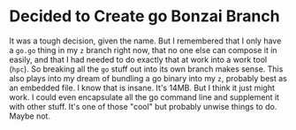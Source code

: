 # Decided to Create go Bonzai Branch

It was a tough decision, given the name. But I remembered that I only
have a `go.go` thing in my `z` branch right now, that no one else can
compose it in easily, and that I had needed to do exactly that at work
into a work tool (`hpc`). So breaking all the `go` stuff out into its
own branch makes sense. This also plays into my dream of bundling a go
binary into my `z`, probably best as an embedded file. I know that is
insane. It's 14MB. But I think it just might work. I could even
encapsulate all the go command line and supplement it with other stuff.
It's one of those "cool" but probably unwise things to do. Maybe not.
